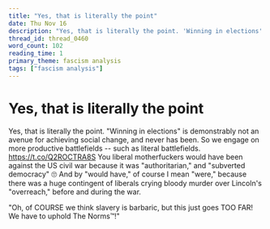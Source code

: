 ```yaml
---
title: "Yes, that is literally the point"
date: Thu Nov 16
description: "Yes, that is literally the point. 'Winning in elections' is demonstrably not an avenue for achieving social change, and never has been."
thread_id: thread_0460
word_count: 102
reading_time: 1
primary_theme: fascism analysis
tags: ["fascism analysis"]
---
```


# Yes, that is literally the point

Yes, that is literally the point. "Winning in elections" is demonstrably not an avenue for achieving social change, and never has been. So we engage on more productive battlefields -- such as literal battlefields. https://t.co/Q2ROCTRA8S You liberal motherfuckers would have been against the US civil war because it was "authoritarian," and "subverted democracy" 🙄 And by "would have," of course I mean "were," because there was a huge contingent of liberals crying bloody murder over Lincoln's "overreach," before and during the war.

"Oh, of COURSE we think slavery is barbaric, but this just goes TOO FAR! We have to uphold The Norms™️!"